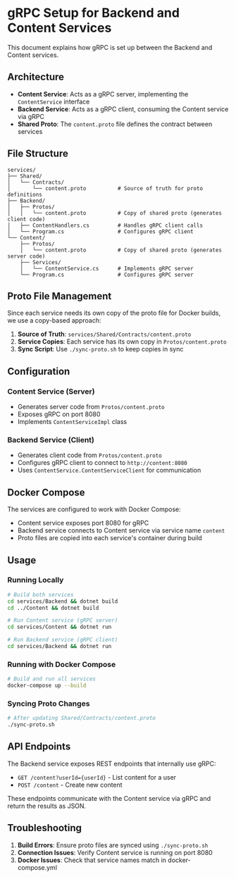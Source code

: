 # gRPC Setup for Backend and Content Services

This document explains how gRPC is set up between the Backend and Content services.

## Architecture

- **Content Service**: Acts as a gRPC server, implementing the `ContentService` interface
- **Backend Service**: Acts as a gRPC client, consuming the Content service via gRPC
- **Shared Proto**: The `content.proto` file defines the contract between services

## File Structure

```
services/
├── Shared/
│   └── Contracts/
│       └── content.proto          # Source of truth for proto definitions
├── Backend/
│   ├── Protos/
│   │   └── content.proto          # Copy of shared proto (generates client code)
│   ├── ContentHandlers.cs         # Handles gRPC client calls
│   └── Program.cs                 # Configures gRPC client
└── Content/
    ├── Protos/
    │   └── content.proto          # Copy of shared proto (generates server code)
    ├── Services/
    │   └── ContentService.cs      # Implements gRPC server
    └── Program.cs                 # Configures gRPC server
```

## Proto File Management

Since each service needs its own copy of the proto file for Docker builds, we use a copy-based approach:

1. **Source of Truth**: `services/Shared/Contracts/content.proto`
2. **Service Copies**: Each service has its own copy in `Protos/content.proto`
3. **Sync Script**: Use `./sync-proto.sh` to keep copies in sync

## Configuration

### Content Service (Server)
- Generates server code from `Protos/content.proto`
- Exposes gRPC on port 8080
- Implements `ContentServiceImpl` class

### Backend Service (Client)
- Generates client code from `Protos/content.proto`
- Configures gRPC client to connect to `http://content:8080`
- Uses `ContentService.ContentServiceClient` for communication

## Docker Compose

The services are configured to work with Docker Compose:
- Content service exposes port 8080 for gRPC
- Backend service connects to Content service via service name `content`
- Proto files are copied into each service's container during build

## Usage

### Running Locally
```bash
# Build both services
cd services/Backend && dotnet build
cd ../Content && dotnet build

# Run Content service (gRPC server)
cd services/Content && dotnet run

# Run Backend service (gRPC client)
cd services/Backend && dotnet run
```

### Running with Docker Compose
```bash
# Build and run all services
docker-compose up --build
```

### Syncing Proto Changes
```bash
# After updating Shared/Contracts/content.proto
./sync-proto.sh
```

## API Endpoints

The Backend service exposes REST endpoints that internally use gRPC:

- `GET /content?userId={userId}` - List content for a user
- `POST /content` - Create new content

These endpoints communicate with the Content service via gRPC and return the results as JSON.

## Troubleshooting

1. **Build Errors**: Ensure proto files are synced using `./sync-proto.sh`
2. **Connection Issues**: Verify Content service is running on port 8080
3. **Docker Issues**: Check that service names match in docker-compose.yml 